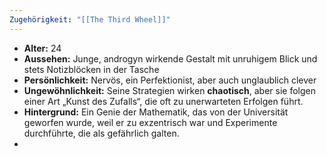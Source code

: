 ```yaml
---
Zugehörigkeit: "[[The Third Wheel]]"
---
```

- **Alter:** 24
- **Aussehen:** Junge, androgyn wirkende Gestalt mit unruhigem Blick und stets Notizblöcken in der Tasche
- **Persönlichkeit:** Nervös, ein Perfektionist, aber auch unglaublich clever
- **Ungewöhnlichkeit:** Seine Strategien wirken **chaotisch**, aber sie folgen einer Art „Kunst des Zufalls“, die oft zu unerwarteten Erfolgen führt.
- **Hintergrund:** Ein Genie der Mathematik, das von der Universität geworfen wurde, weil er zu exzentrisch war und Experimente durchführte, die als gefährlich galten.
-